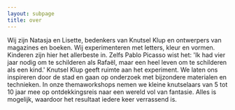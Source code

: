```yaml
---
layout: subpage
title: over
---
```


Wij zijn Natasja en Lisette, bedenkers van Knutsel Klup en ontwerpers van magazines en boeken. Wij experimenteren met letters,
kleur en vormen. Kinderen zijn hier het allerbeste in. Zelfs Pablo Picasso wist het: 'Ik had vier jaar nodig om te schilderen
als Rafaël, maar een heel leven om te schilderen als een kind.' Knutsel Klup geeft ruimte aan het experiment. We laten ons
inspireren door de stad en gaan op onderzoek met bijzondere materialen en technieken. In onze themaworkshops nemen we kleine
knutselaars van 5 tot 10 jaar mee op ontdekkingsreis naar een wereld vol van fantasie. Alles is mogelijk, waardoor het resultaat
iedere keer verrassend is.
